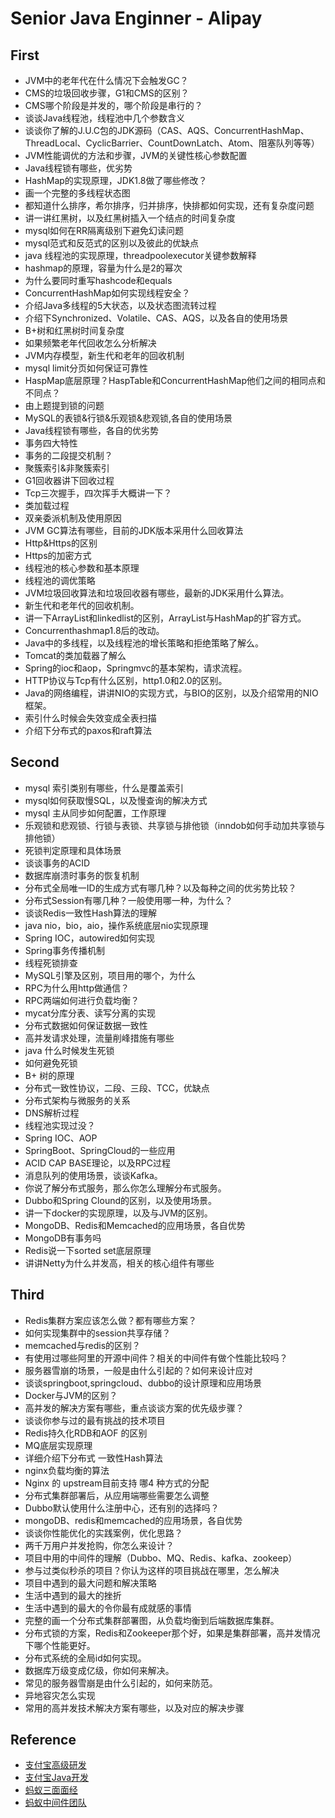 # Senior Java Enginner  - Alipay

## First

* JVM中的老年代在什么情况下会触发GC？
* CMS的垃圾回收步骤，G1和CMS的区别？
* CMS哪个阶段是并发的，哪个阶段是串行的？
* 谈谈Java线程池，线程池中几个参数含义
* 谈谈你了解的J.U.C包的JDK源码（CAS、AQS、ConcurrentHashMap、ThreadLocal、CyclicBarrier、CountDownLatch、Atom、阻塞队列等等）
* JVM性能调优的方法和步骤，JVM的关键性核心参数配置
* Java线程锁有哪些，优劣势
* HashMap的实现原理，JDK1.8做了哪些修改？
* 画一个完整的多线程状态图
* 都知道什么排序，希尔排序，归并排序，快排都如何实现，还有复杂度问题
* 讲一讲红黑树，以及红黑树插入一个结点的时间复杂度
* mysql如何在RR隔离级别下避免幻读问题
* mysql范式和反范式的区别以及彼此的优缺点
* java 线程池的实现原理，threadpoolexecutor关键参数解释
* hashmap的原理，容量为什么是2的幂次
* 为什么要同时重写hashcode和equals
* ConcurrentHashMap如何实现线程安全？
* 介绍Java多线程的5大状态，以及状态图流转过程
* 介绍下Synchronized、Volatile、CAS、AQS，以及各自的使用场景
* B+树和红黑树时间复杂度
* 如果频繁老年代回收怎么分析解决
* JVM内存模型，新生代和老年的回收机制
* mysql limit分页如何保证可靠性
* HaspMap底层原理？HaspTable和ConcurrentHashMap他们之间的相同点和不同点？
* 由上题提到锁的问题
* MySQL的表锁&行锁&乐观锁&悲观锁,各自的使用场景
* Java线程锁有哪些，各自的优劣势
* 事务四大特性
* 事务的二段提交机制？
* 聚簇索引&非聚簇索引
* G1回收器讲下回收过程
* Tcp三次握手，四次挥手大概讲一下？
* 类加载过程
* 双亲委派机制及使用原因
* JVM GC算法有哪些，目前的JDK版本采用什么回收算法
* Http&Https的区别
* Https的加密方式
* 线程池的核心参数和基本原理
* 线程池的调优策略
* JVM垃圾回收算法和垃圾回收器有哪些，最新的JDK采用什么算法。
* 新生代和老年代的回收机制。
* 讲一下ArrayList和linkedlist的区别，ArrayList与HashMap的扩容方式。
* Concurrenthashmap1.8后的改动。
* Java中的多线程，以及线程池的增长策略和拒绝策略了解么。
* Tomcat的类加载器了解么
* Spring的ioc和aop，Springmvc的基本架构，请求流程。
* HTTP协议与Tcp有什么区别，http1.0和2.0的区别。
* Java的网络编程，讲讲NIO的实现方式，与BIO的区别，以及介绍常用的NIO框架。
* 索引什么时候会失效变成全表扫描
* 介绍下分布式的paxos和raft算法

## Second

* mysql 索引类别有哪些，什么是覆盖索引
* mysql如何获取慢SQL，以及慢查询的解决方式
* mysql 主从同步如何配置，工作原理
* 乐观锁和悲观锁、行锁与表锁、共享锁与排他锁（inndob如何手动加共享锁与排他锁）
* 死锁判定原理和具体场景
* 谈谈事务的ACID
* 数据库崩溃时事务的恢复机制
* 分布式全局唯一ID的生成方式有哪几种？以及每种之间的优劣势比较？
* 分布式Session有哪几种？一般使用哪一种，为什么？
* 谈谈Redis一致性Hash算法的理解
* java nio，bio，aio，操作系统底层nio实现原理
* Spring IOC，autowired如何实现
* Spring事务传播机制
* 线程死锁排查
* MySQL引擎及区别，项目用的哪个，为什么
* RPC为什么用http做通信？
* RPC两端如何进行负载均衡？
* mycat分库分表、读写分离的实现
* 分布式数据如何保证数据一致性
* 高并发请求处理，流量削峰措施有哪些
* java 什么时候发生死锁
* 如何避免死锁
* B+ 树的原理
* 分布式一致性协议，二段、三段、TCC，优缺点
* 分布式架构与微服务的关系
* DNS解析过程
* 线程池实现过没？
* Spring IOC、AOP
* SpringBoot、SpringCloud的一些应用
* ACID CAP BASE理论，以及RPC过程
* 消息队列的使用场景，谈谈Kafka。
* 你说了解分布式服务，那么你怎么理解分布式服务。
* Dubbo和Spring Clound的区别，以及使用场景。
* 讲一下docker的实现原理，以及与JVM的区别。
* MongoDB、Redis和Memcached的应用场景，各自优势
* MongoDB有事务吗
* Redis说一下sorted set底层原理
* 讲讲Netty为什么并发高，相关的核心组件有哪些

## Third

* Redis集群方案应该怎么做？都有哪些方案？
* 如何实现集群中的session共享存储？
* memcached与redis的区别？
* 有使用过哪些阿里的开源中间件？相关的中间件有做个性能比较吗？
* 服务器雪崩的场景，一般是由什么引起的？如何来设计应对
* 谈谈springboot,springcloud、dubbo的设计原理和应用场景
* Docker与JVM的区别？
* 高并发的解决方案有哪些，重点谈谈方案的优先级步骤？
* 谈谈你参与过的最有挑战的技术项目
* Redis持久化RDB和AOF 的区别
* MQ底层实现原理
* 详细介绍下分布式 一致性Hash算法
* nginx负载均衡的算法
* Nginx 的 upstream目前支持 哪4 种方式的分配
* 分布式集群部署后，从应用端哪些需要怎么调整
* Dubbo默认使用什么注册中心，还有别的选择吗？
* mongoDB、redis和memcached的应用场景，各自优势
* 谈谈你性能优化的实践案例，优化思路？
* 两千万用户并发抢购，你怎么来设计？
* 项目中用的中间件的理解（Dubbo、MQ、Redis、kafka、zookeep）
* 参与过类似秒杀的项目？你认为这样的项目挑战在哪里，怎么解决
* 项目中遇到的最大问题和解决策略
* 生活中遇到的最大的挫折
* 生活中遇到的最大的令你最有成就感的事情
* 完整的画一个分布式集群部署图，从负载均衡到后端数据库集群。
* 分布式锁的方案，Redis和Zookeeper那个好，如果是集群部署，高并发情况下哪个性能更好。
* 分布式系统的全局id如何实现。
* 数据库万级变成亿级，你如何来解决。
* 常见的服务器雪崩是由什么引起的，如何来防范。
* 异地容灾怎么实现
* 常用的高并发技术解决方案有哪些，以及对应的解决步骤

## Reference

* [支付宝高级研发](https://www.toutiao.com/a6623722674445091342/?iid=50049209260&app=news_article)
* [支付宝Java开发](https://www.toutiao.com/a6621136524396200455/?iid=50049209260&app=news_article)
* [蚂蚁三面面经](https://www.toutiao.com/a6620768706744025603/?iid=50049209260&app=news_article)
* [蚂蚁中间件团队](https://www.toutiao.com/a6620392150087516680/?iid=46426147463&app=news_article)